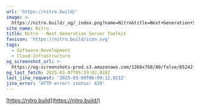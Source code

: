 ```yaml
---
url: 'https://nitro.build/'
image: >-
  https://nitro.build/_og/_index.png?name=Nitro&title=Next+Generation+Server+Toolkit&description=Create+web+servers+with+everything+you+need+and+deploy+them+wherever+you+prefer.
site_name: Nitro
title: Nitro - Next Generation Server Toolkit
favicon: 'https://nitro.build/icon.svg'
tags:
  - Software-Development
  - Cloud-Infrastructure
og_screenshot_url: >-
  https://og-screenshots-prod.s3.amazonaws.com/1366x768/80/false/65242f9d51f87d4892da164ddc821c79ee82d83dcabb324126eb6b4b42f30e94.jpeg
og_last_fetch: 2025-03-07T05:19:02.928Z
last_jina_request: '2025-03-09T06:09:12.021Z'
jina_error: 'HTTP error! status: 429'
---
```



[https://nitro.build](https://nitro.build/)
